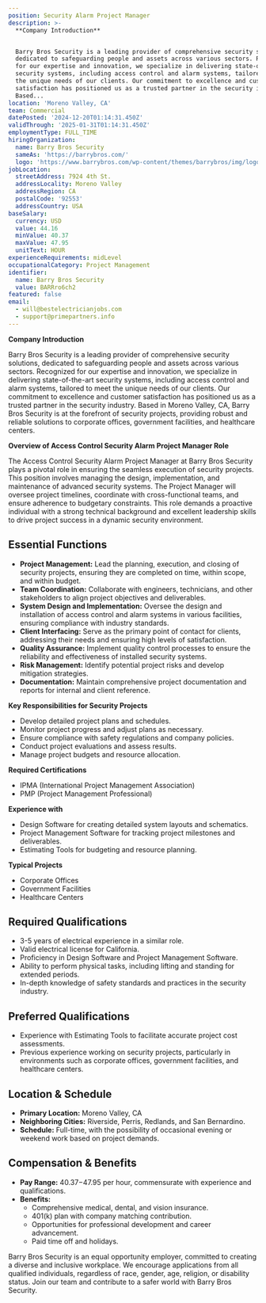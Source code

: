 ```yaml
---
position: Security Alarm Project Manager
description: >-
  **Company Introduction**


  Barry Bros Security is a leading provider of comprehensive security solutions,
  dedicated to safeguarding people and assets across various sectors. Recognized
  for our expertise and innovation, we specialize in delivering state-of-the-art
  security systems, including access control and alarm systems, tailored to meet
  the unique needs of our clients. Our commitment to excellence and customer
  satisfaction has positioned us as a trusted partner in the security industry.
  Based...
location: 'Moreno Valley, CA'
team: Commercial
datePosted: '2024-12-20T01:14:31.450Z'
validThrough: '2025-01-31T01:14:31.450Z'
employmentType: FULL_TIME
hiringOrganization:
  name: Barry Bros Security
  sameAs: 'https://barrybros.com/'
  logo: 'https://www.barrybros.com/wp-content/themes/barrybros/img/logo.svg'
jobLocation:
  streetAddress: 7924 4th St.
  addressLocality: Moreno Valley
  addressRegion: CA
  postalCode: '92553'
  addressCountry: USA
baseSalary:
  currency: USD
  value: 44.16
  minValue: 40.37
  maxValue: 47.95
  unitText: HOUR
experienceRequirements: midLevel
occupationalCategory: Project Management
identifier:
  name: Barry Bros Security
  value: BARRro6ch2
featured: false
email:
  - will@bestelectricianjobs.com
  - support@primepartners.info
---
```




**Company Introduction**

Barry Bros Security is a leading provider of comprehensive security solutions, dedicated to safeguarding people and assets across various sectors. Recognized for our expertise and innovation, we specialize in delivering state-of-the-art security systems, including access control and alarm systems, tailored to meet the unique needs of our clients. Our commitment to excellence and customer satisfaction has positioned us as a trusted partner in the security industry. Based in Moreno Valley, CA, Barry Bros Security is at the forefront of security projects, providing robust and reliable solutions to corporate offices, government facilities, and healthcare centers.

**Overview of Access Control Security Alarm Project Manager Role**

The Access Control Security Alarm Project Manager at Barry Bros Security plays a pivotal role in ensuring the seamless execution of security projects. This position involves managing the design, implementation, and maintenance of advanced security systems. The Project Manager will oversee project timelines, coordinate with cross-functional teams, and ensure adherence to budgetary constraints. This role demands a proactive individual with a strong technical background and excellent leadership skills to drive project success in a dynamic security environment.

## Essential Functions

- **Project Management:** Lead the planning, execution, and closing of security projects, ensuring they are completed on time, within scope, and within budget.
- **Team Coordination:** Collaborate with engineers, technicians, and other stakeholders to align project objectives and deliverables.
- **System Design and Implementation:** Oversee the design and installation of access control and alarm systems in various facilities, ensuring compliance with industry standards.
- **Client Interfacing:** Serve as the primary point of contact for clients, addressing their needs and ensuring high levels of satisfaction.
- **Quality Assurance:** Implement quality control processes to ensure the reliability and effectiveness of installed security systems.
- **Risk Management:** Identify potential project risks and develop mitigation strategies.
- **Documentation:** Maintain comprehensive project documentation and reports for internal and client reference.

**Key Responsibilities for Security Projects**

- Develop detailed project plans and schedules.
- Monitor project progress and adjust plans as necessary.
- Ensure compliance with safety regulations and company policies.
- Conduct project evaluations and assess results.
- Manage project budgets and resource allocation.

**Required Certifications**

- IPMA (International Project Management Association)
- PMP (Project Management Professional)

**Experience with**

- Design Software for creating detailed system layouts and schematics.
- Project Management Software for tracking project milestones and deliverables.
- Estimating Tools for budgeting and resource planning.

**Typical Projects**

- Corporate Offices
- Government Facilities
- Healthcare Centers

## Required Qualifications

- 3-5 years of electrical experience in a similar role.
- Valid electrical license for California.
- Proficiency in Design Software and Project Management Software.
- Ability to perform physical tasks, including lifting and standing for extended periods.
- In-depth knowledge of safety standards and practices in the security industry.

## Preferred Qualifications

- Experience with Estimating Tools to facilitate accurate project cost assessments.
- Previous experience working on security projects, particularly in environments such as corporate offices, government facilities, and healthcare centers.

## Location & Schedule

- **Primary Location:** Moreno Valley, CA
- **Neighboring Cities:** Riverside, Perris, Redlands, and San Bernardino.
- **Schedule:** Full-time, with the possibility of occasional evening or weekend work based on project demands.

## Compensation & Benefits

- **Pay Range:** $40.37-$47.95 per hour, commensurate with experience and qualifications.
- **Benefits:**
  - Comprehensive medical, dental, and vision insurance.
  - 401(k) plan with company matching contribution.
  - Opportunities for professional development and career advancement.
  - Paid time off and holidays.

Barry Bros Security is an equal opportunity employer, committed to creating a diverse and inclusive workplace. We encourage applications from all qualified individuals, regardless of race, gender, age, religion, or disability status. Join our team and contribute to a safer world with Barry Bros Security.
